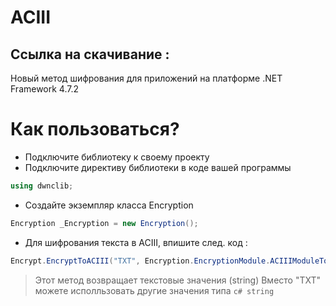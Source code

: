 # ACIII
## Ссылка на скачивание : 
Новый метод шифрования для приложений на платформе .NET Framework 4.7.2

# Как пользоваться?
- Подключите библиотеку к своему проекту
- Подключите директиву библиотеки в коде вашей программы
```c#
using dwnclib;
```
- Создайте экземпляр класса Encryption
```c#
Encryption _Encryption = new Encryption();
```
- Для шифрования текста в ACIII, впишите след. код :
```c#
Encrypt.EncryptToACIII("TXT", Encryption.EncryptionModule.ACIIIModuleToHPI);
```
> Этот метод возвращает текстовые значения (string)
> Вместо "TXT" можете исполльзовать другие значения типа ```c# string ```

